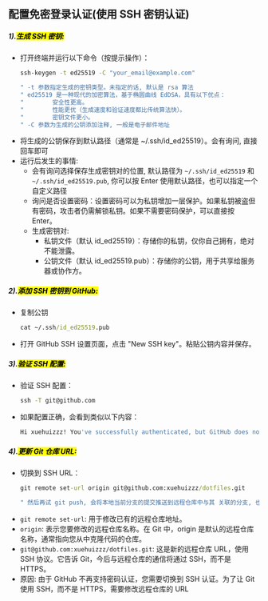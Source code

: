 ## 配置免密登录认证(使用 SSH 密钥认证)

##### 1).<mark>生成 SSH 密钥:</mark>

- 打开终端并运行以下命令（按提示操作）：
  ```cmd
  ssh-keygen -t ed25519 -C "your_email@example.com"

  " -t 参数指定生成的密钥类型。未指定的话, 默认是 rsa 算法
  " ed25519 是一种现代的加密算法，基于椭圆曲线 EdDSA，具有以下优点：
  "        安全性更高。
  "        性能更优（生成速度和验证速度都比传统算法快）。
  "        密钥文件更小。
  " -C 参数为生成的公钥添加注释, 一般是电子邮件地址
  ```
- 将生成的公钥保存到默认路径（通常是 ~/.ssh/id_ed25519）。会有询问, 直接回车即可
- 运行后发生的事情:
  - 会有询问选择保存生成密钥对的位置, 默认路径为 `~/.ssh/id_ed25519` 和 `~/.ssh/id_ed25519.pub`, 你可以按 Enter 使用默认路径，也可以指定一个自定义路径
  - 询问是否设置密码：设置密码可以为私钥增加一层保护。如果私钥被盗但有密码，攻击者仍需解锁私钥。如果不需要密码保护，可以直接按 Enter。
  - 生成密钥对:
     - 私钥文件（默认 id_ed25519）：存储你的私钥，仅你自己拥有，绝对不能泄露。
     - 公钥文件（默认 id_ed25519.pub）：存储你的公钥，用于共享给服务器或协作方。

##### 2).<mark>添加 SSH 密钥到 GitHub:</mark>

- 复制公钥
  ```cmd
  cat ~/.ssh/id_ed25519.pub
  ```
- 打开 GitHub SSH 设置页面，点击 "New SSH key"。粘贴公钥内容并保存。

##### 3).<mark>验证 SSH 配置:</mark>

- 验证 SSH 配置：
  ```cmd
  ssh -T git@github.com
  ```
- 如果配置正确，会看到类似以下内容：
  ```bash
  Hi xuehuizzz! You've successfully authenticated, but GitHub does not provide shell access.
  ```

##### 4).<mark>更新 Git 仓库 URL:</mark>

- 切换到 SSH URL：
  ```cmd
  git remote set-url origin git@github.com:xuehuizzz/dotfiles.git

  " 然后再试 git push, 会将本地当前分支的提交推送到远程仓库中与其 关联的分支, 也可指定: git push origin branch_name
  ```
- `git remote set-url`: 用于修改已有的远程仓库地址。
- `origin`: 表示您要修改的远程仓库名称。在 Git 中，origin 是默认的远程仓库名称，通常指向您从中克隆代码的仓库。
- `git@github.com:xuehuizzz/dotfiles.git`: 这是新的远程仓库 URL，使用 SSH 协议。它告诉 Git，今后与远程仓库的通信将通过 SSH，而不是 HTTPS。
- 原因: 由于 GitHub 不再支持密码认证，您需要切换到 SSH 认证。为了让 Git 使用 SSH，而不是 HTTPS，需要修改远程仓库的 URL
